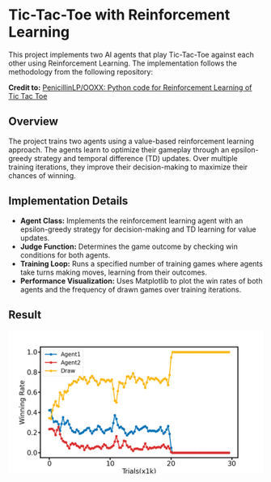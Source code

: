 # Tic-Tac-Toe with Reinforcement Learning

This project implements two AI agents that play Tic-Tac-Toe against each other using Reinforcement Learning. The implementation follows the methodology from the following repository:

**Credit to:** [PenicillinLP/OOXX: Python code for Reinforcement Learning of Tic Tac Toe](https://github.com/PenicillinLP/OOXX)

## Overview

The project trains two agents using a value-based reinforcement learning approach. The agents learn to optimize their gameplay through an epsilon-greedy strategy and temporal difference (TD) updates. Over multiple training iterations, they improve their decision-making to maximize their chances of winning.

## Implementation Details

- **Agent Class:** Implements the reinforcement learning agent with an epsilon-greedy strategy for decision-making and TD learning for value updates.
- **Judge Function:** Determines the game outcome by checking win conditions for both agents.
- **Training Loop:** Runs a specified number of training games where agents take turns making moves, learning from their outcomes.
- **Performance Visualization:** Uses Matplotlib to plot the win rates of both agents and the frequency of drawn games over training iterations.



## Result

![Figure_1](asset/Figure_1.png)
